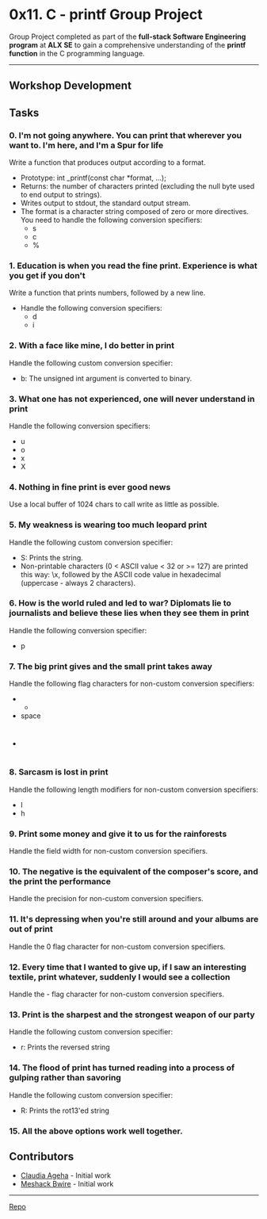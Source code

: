 # 0x11. C - printf Group Project

Group Project completed as part of the **full-stack Software Engineering program** at **ALX SE** to gain a comprehensive understanding of the **printf function** in the C programming language.

---

## Workshop Development
## Tasks

### 0. I'm not going anywhere. You can print that wherever you want to. I'm here, and I'm a Spur for life

Write a function that produces output according to a format.

- Prototype: int _printf(const char *format, ...);
- Returns: the number of characters printed (excluding the null byte used to end output to strings).
- Writes output to stdout, the standard output stream.
- The format is a character string composed of zero or more directives. You need to handle the following conversion specifiers:
  - s
  - c
  - %

### 1. Education is when you read the fine print. Experience is what you get if you don't

Write a function that prints numbers, followed by a new line.

- Handle the following conversion specifiers:
  - d
  - i

### 2. With a face like mine, I do better in print

Handle the following custom conversion specifier:

- b: The unsigned int argument is converted to binary.

### 3. What one has not experienced, one will never understand in print

Handle the following conversion specifiers:

- u
- o
- x
- X

### 4. Nothing in fine print is ever good news

Use a local buffer of 1024 chars to call write as little as possible.

### 5. My weakness is wearing too much leopard print

Handle the following custom conversion specifier:

- S: Prints the string.
- Non-printable characters (0 < ASCII value < 32 or >= 127) are printed this way: \x, followed by the ASCII code value in hexadecimal (uppercase - always 2 characters).

### 6. How is the world ruled and led to war? Diplomats lie to journalists and believe these lies when they see them in print

Handle the following conversion specifier:

- p

### 7. The big print gives and the small print takes away

Handle the following flag characters for non-custom conversion specifiers:

- +
- space
- #

### 8. Sarcasm is lost in print

Handle the following length modifiers for non-custom conversion specifiers:

- l
- h

### 9. Print some money and give it to us for the rainforests

Handle the field width for non-custom conversion specifiers.

### 10. The negative is the equivalent of the composer's score, and the print the performance

Handle the precision for non-custom conversion specifiers.

### 11. It's depressing when you're still around and your albums are out of print

Handle the 0 flag character for non-custom conversion specifiers.

### 12. Every time that I wanted to give up, if I saw an interesting textile, print whatever, suddenly I would see a collection

Handle the - flag character for non-custom conversion specifiers.

### 13. Print is the sharpest and the strongest weapon of our party

Handle the following custom conversion specifier:

- r: Prints the reversed string

### 14. The flood of print has turned reading into a process of gulping rather than savoring

Handle the following custom conversion specifier:

- R: Prints the rot13'ed string

### 15. All the above options work well together.

## Contributors
- [Claudia Ageha](https://github.com/Claudia-O-A) - Initial work
- [Meshack Bwire](https://github.com/BM-Ghost) - Initial work
---
[Repo](https://github.com/Claudia-O-A/printf)